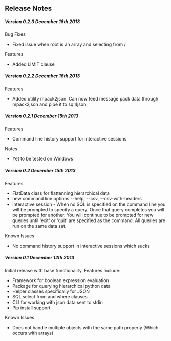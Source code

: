 ## Release Notes ##

##### Version 0.2.3 December 16th 2013 #####

Bug Fixes
- Fixed issue when root is an array and selecting from /

Features
- Added LIMIT clause

##### Version 0.2.2 December 16th 2013 #####

Features
- Added utility mpack2json.  Can now feed message pack data through mpack2json and pipe it to sql4json

##### Version 0.2.1 December 15th 2013 #####

Features
- Command line history support for interactive sessions

Notes
- Yet to be tested on Windows

##### Version 0.2 December 15th 2013 #####

Features
- FlatData class for flattenning hierarchical data
- new command line options --help, --csv, --csv-with-headers
- interactive session - When no SQL is specified on the command line you will be prompted to specify a query.  Once that query completes you will be prompted for another.  You will continue to be prompted for new queries until 'exit' or 'quit' are specified as the command.  All queries are run on the same data set.

Known Issues
- No command history support in interactive sessions which sucks

##### Version 0.1 December 12th 2013 #####

Initial release with base functionality. Features Include:
- Framework for boolean expression evaluation
- Package for querying hierarchical python data
- Helper classes specifically for JSON
- SQL select from and where clauses
- CLI for working with json data sent to stdin
- Pip install support
 
Known Issues
- Does not handle multiple objects with the same path properly (Which occurs with arrays)

